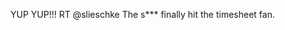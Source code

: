 <!--
id: 1577559368
link: http://kevinisom.info/post/1577559368/yup-yup-rt-slieschke-the-s-finally-hit-the
slug: yup-yup-rt-slieschke-the-s-finally-hit-the
date: Mon Nov 15 2010 15:20:48 GMT+1300 (NZDT)
raw: {"blog_name":"kevinisom","id":1577559368,"post_url":"http://kevinisom.info/post/1577559368/yup-yup-rt-slieschke-the-s-finally-hit-the","slug":"yup-yup-rt-slieschke-the-s-finally-hit-the","type":"text","date":"2010-11-15 02:20:48 GMT","timestamp":1289787648,"state":"published","format":"html","reblog_key":"fwJYXjgX","tags":[],"short_url":"http://tmblr.co/Zw68Yy1U1wL8","highlighted":[],"feed_item":"http://twitter.com/kev_nz/statuses/3903594780688384","from_feed_id":"650289","note_count":0,"title":null,"body":"<p>YUP YUP!!! RT @slieschke The s*** finally hit the timesheet fan.</p>"}
publish: 2010-11-015
tags: 
title: null
-->


YUP YUP!!! RT @slieschke The s\*\*\* finally hit the timesheet fan.


